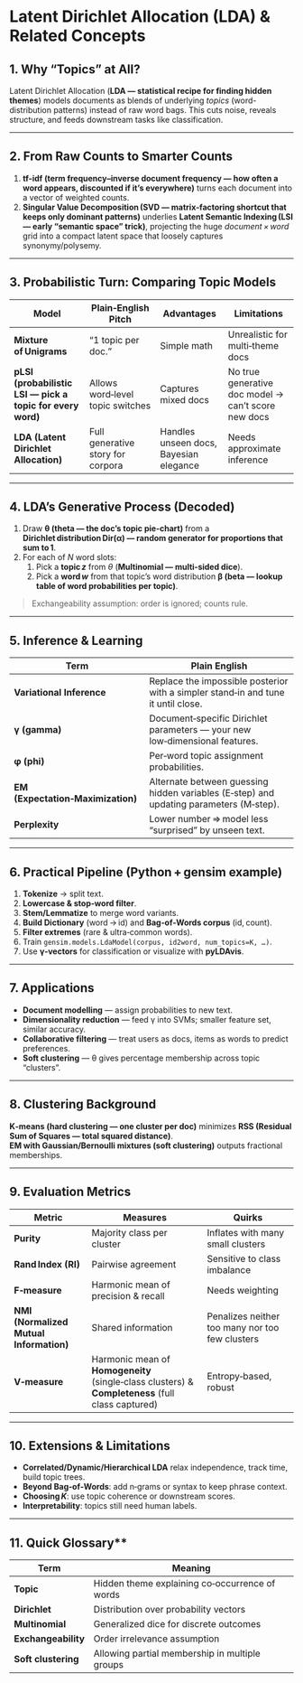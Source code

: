 # Latent Dirichlet Allocation (LDA) & Related Concepts  


## 1. Why “Topics” at All?
Latent Dirichlet Allocation (**LDA — statistical recipe for finding hidden themes**) models documents as blends of underlying *topics* (word-distribution patterns) instead of raw word bags. This cuts noise, reveals structure, and feeds downstream tasks like classification.

---

## 2. From Raw Counts to Smarter Counts
1. **tf‑idf (term frequency–inverse document frequency — how often a word appears, discounted if it’s everywhere)** turns each document into a vector of weighted counts.  
2. **Singular Value Decomposition (SVD — matrix‑factoring shortcut that keeps only dominant patterns)** underlies **Latent Semantic Indexing (LSI — early “semantic space” trick)**, projecting the huge *document × word* grid into a compact latent space that loosely captures synonymy/polysemy.

---

## 3. Probabilistic Turn: Comparing Topic Models

| Model | Plain‑English Pitch | Advantages | Limitations |
|-------|--------------------|------------|-------------|
| **Mixture of Unigrams** | “1 topic per doc.” | Simple math | Unrealistic for multi‑theme docs |
| **pLSI (probabilistic LSI — pick a topic for every word)** | Allows word‑level topic switches | Captures mixed docs | No true generative doc model → can’t score new docs |
| **LDA (Latent Dirichlet Allocation)** | Full generative story for corpora | Handles unseen docs, Bayesian elegance | Needs approximate inference |

---

## 4. LDA’s Generative Process (Decoded)
1. Draw **θ (theta — the doc’s topic pie‑chart)** from a **Dirichlet distribution Dir(α) — random generator for proportions that sum to 1**.  
2. For each of *N* word slots:  
   1. Pick a **topic *z*** from *θ* (**Multinomial — multi‑sided dice**).  
   2. Pick a **word *w*** from that topic’s word distribution **β (beta — lookup table of word probabilities per topic)**.  

> Exchangeability assumption: order is ignored; counts rule.

---

## 5. Inference & Learning

| Term | Plain English |
|------|---------------|
| **Variational Inference** | Replace the impossible posterior with a simpler stand‑in and tune it until close. |
| **γ (gamma)** | Document‑specific Dirichlet parameters — your new low‑dimensional features. |
| **φ (phi)** | Per‑word topic assignment probabilities. |
| **EM (Expectation‑Maximization)** | Alternate between guessing hidden variables (E‑step) and updating parameters (M‑step). |
| **Perplexity** | Lower number ⇒ model less “surprised” by unseen text. |

---

## 6. Practical Pipeline (Python + gensim example)
1. **Tokenize** → split text.  
2. **Lowercase & stop‑word filter**.  
3. **Stem/Lemmatize** to merge word variants.  
4. **Build Dictionary** (word → id) and **Bag‑of‑Words corpus** (id, count).  
5. **Filter extremes** (rare & ultra‑common words).  
6. Train `gensim.models.LdaModel(corpus, id2word, num_topics=K, …)`.  
7. Use **γ‑vectors** for classification or visualize with **pyLDAvis**.

---

## 7. Applications
- **Document modelling** — assign probabilities to new text.  
- **Dimensionality reduction** — feed γ into SVMs; smaller feature set, similar accuracy.  
- **Collaborative filtering** — treat users as docs, items as words to predict preferences.  
- **Soft clustering** — θ gives percentage membership across topic “clusters”.

---

## 8. Clustering Background
**K‑means (hard clustering — one cluster per doc)** minimizes **RSS (Residual Sum of Squares — total squared distance)**.  
**EM with Gaussian/Bernoulli mixtures (soft clustering)** outputs fractional memberships.

---

## 9. Evaluation Metrics

| Metric | Measures | Quirks |
|--------|----------|--------|
| **Purity** | Majority class per cluster | Inflates with many small clusters |
| **Rand Index (RI)** | Pairwise agreement | Sensitive to class imbalance |
| **F‑measure** | Harmonic mean of precision & recall | Needs weighting |
| **NMI (Normalized Mutual Information)** | Shared information | Penalizes neither too many nor too few clusters |
| **V‑measure** | Harmonic mean of **Homogeneity** (single‑class clusters) & **Completeness** (full class captured) | Entropy‑based, robust |

---

## 10. Extensions & Limitations
- **Correlated/Dynamic/Hierarchical LDA** relax independence, track time, build topic trees.  
- **Beyond Bag‑of‑Words**: add n‑grams or syntax to keep phrase context.  
- **Choosing *K***: use topic coherence or downstream scores.  
- **Interpretability**: topics still need human labels.

---

## 11. Quick Glossary**  

| Term | Meaning |
|------|---------|
| **Topic** | Hidden theme explaining co‑occurrence of words |
| **Dirichlet** | Distribution over probability vectors |
| **Multinomial** | Generalized dice for discrete outcomes |
| **Exchangeability** | Order irrelevance assumption |
| **Soft clustering** | Allowing partial membership in multiple groups |
